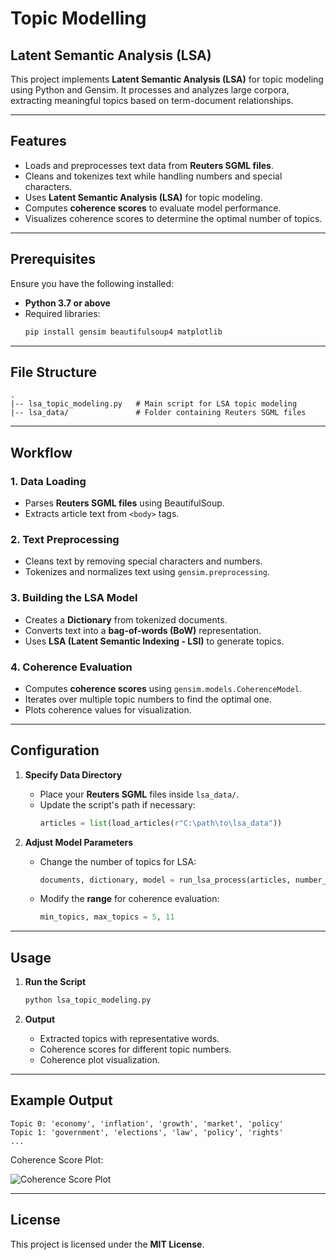 # Topic Modelling

## Latent Semantic Analysis (LSA)

This project implements **Latent Semantic Analysis (LSA)** for topic modeling using Python and Gensim. It processes and analyzes large corpora, extracting meaningful topics based on term-document relationships.

---

## Features

- Loads and preprocesses text data from **Reuters SGML files**.
- Cleans and tokenizes text while handling numbers and special characters.
- Uses **Latent Semantic Analysis (LSA)** for topic modeling.
- Computes **coherence scores** to evaluate model performance.
- Visualizes coherence scores to determine the optimal number of topics.

---

## Prerequisites

Ensure you have the following installed:

- **Python 3.7 or above**
- Required libraries:
  ```bash
  pip install gensim beautifulsoup4 matplotlib
  ```

---

## File Structure

```plaintext
.
|-- lsa_topic_modeling.py   # Main script for LSA topic modeling
|-- lsa_data/               # Folder containing Reuters SGML files
```

---

## Workflow

### 1. **Data Loading**
- Parses **Reuters SGML files** using BeautifulSoup.
- Extracts article text from `<body>` tags.

### 2. **Text Preprocessing**
- Cleans text by removing special characters and numbers.
- Tokenizes and normalizes text using `gensim.preprocessing`.

### 3. **Building the LSA Model**
- Creates a **Dictionary** from tokenized documents.
- Converts text into a **bag-of-words (BoW)** representation.
- Uses **LSA (Latent Semantic Indexing - LSI)** to generate topics.

### 4. **Coherence Evaluation**
- Computes **coherence scores** using `gensim.models.CoherenceModel`.
- Iterates over multiple topic numbers to find the optimal one.
- Plots coherence values for visualization.

---

## Configuration

1. **Specify Data Directory**
   - Place your **Reuters SGML** files inside `lsa_data/`.
   - Update the script's path if necessary:
     ```python
     articles = list(load_articles(r"C:\path\to\lsa_data"))
     ```

2. **Adjust Model Parameters**
   - Change the number of topics for LSA:
     ```python
     documents, dictionary, model = run_lsa_process(articles, number_of_topics=5)
     ```
   - Modify the **range** for coherence evaluation:
     ```python
     min_topics, max_topics = 5, 11
     ```

---

## Usage

1. **Run the Script**
   ```bash
   python lsa_topic_modeling.py
   ```

2. **Output**
   - Extracted topics with representative words.
   - Coherence scores for different topic numbers.
   - Coherence plot visualization.

---

## Example Output

```
Topic 0: 'economy', 'inflation', 'growth', 'market', 'policy'
Topic 1: 'government', 'elections', 'law', 'policy', 'rights'
...
```

Coherence Score Plot:

![Coherence Score Plot](coherence_plot.png)

---

## License

This project is licensed under the **MIT License**.

